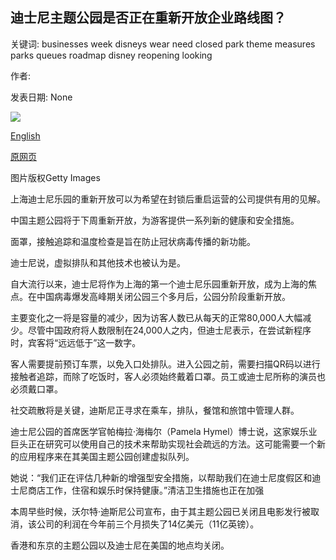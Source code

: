 ## 迪士尼主题公园是否正在重新开放企业路线图？

关键词: businesses week disneys wear need closed park theme measures parks queues roadmap disney reopening looking

作者: 

发表日期: None

![](https://ichef.bbci.co.uk/news/1024/branded_news/17603/production/_112174759_shanghaidisneyland.jpg)

[English](Is%20Disney%27s%20theme%20park%20reopening%20a%20roadmap%20for%20businesses%3F.md)

[原网页](https://www.bbc.com/news/business-52555331)

图片版权Getty Images

上海迪士尼乐园的重新开放可以为希望在封锁后重启运营的公司提供有用的见解。

中国主题公园将于下周重新开放，为游客提供一系列新的健康和安全措施。

面罩，接触追踪和温度检查是旨在防止冠状病毒传播的新功能。

迪士尼说，虚拟排队和其他技术也被认为是。

自大流行以来，迪士尼将作为上海的第一个迪士尼乐园重新开放，成为上海的焦点。在中国病毒爆发高峰期关闭公园三个多月后，公园分阶段重新开放。

主要变化之一将是容量的减少，因为访客人数已从每天的正常80,000人大幅减少。尽管中国政府将人数限制在24,000人之内，但迪士尼表示，在尝试新程序时，宾客将“远远低于”这一数字。

客人需要提前预订车票，以免入口处排队。进入公园之前，需要扫描QR码以进行接触者追踪，而除了吃饭时，客人必须始终戴着口罩。员工或迪士尼所称的演员也必须戴口罩。

社交疏散将是关键，迪斯尼正寻求在乘车，排队，餐馆和旅馆中管理人群。

迪士尼公园的首席医学官帕梅拉·海梅尔（Pamela Hymel）博士说，这家娱乐业巨头正在研究可以使用自己的技术来帮助实现社会疏远的方法。这可能需要一个新的应用程序来在其美国主题公园创建虚拟队列。

她说：“我们正在评估几种新的增强型安全措施，以帮助我们在迪士尼度假区和迪士尼商店工作，住宿和娱乐时保持健康。”清洁卫生措施也正在加强

本周早些时候，沃尔特·迪斯尼公司宣布，由于其主题公园已关闭且电影发行被取消，该公司的利润在今年前三个月损失了14亿美元（11亿英镑）。

香港和东京的主题公园以及迪士尼在美国的地点均关闭。
